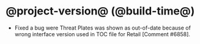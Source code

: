# @project-version@ (@build-time@)

* Fixed a bug were Threat Plates was shown as out-of-date because of wrong interface version used in TOC file for Retail [Comment #6858].
